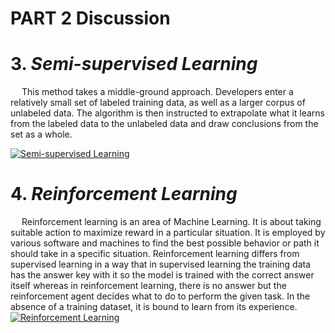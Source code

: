 # PART 2 Discussion

# 3. *Semi-supervised Learning*
&emsp; This method takes a middle-ground approach. Developers enter a relatively small set of labeled training data, as well as a larger corpus of unlabeled data. The algorithm is then instructed to extrapolate what it learns from the labeled data to the unlabeled data and draw conclusions from the set as a whole.

[![Semi-supervised Learning](https://cdn-images-1.medium.com/max/1600/1*0TUC4m6yB7HUuPNO2SXEBw.png)]()


# 4. *Reinforcement Learning*
&emsp; Reinforcement learning is an area of Machine Learning. It is about taking suitable action to maximize reward in a particular situation. It is employed by various software and machines to find the best possible behavior or path it should take in a specific situation. Reinforcement learning differs from supervised learning in a way that in supervised learning the training data has the answer key with it so the model is trained with the correct answer itself whereas in reinforcement learning, there is no answer but the reinforcement agent decides what to do to perform the given task. In the absence of a training dataset, it is bound to learn from its experience. 
[![Reinforcement Learning](https://techvidvan.com/tutorials/wp-content/uploads/sites/2/2020/08/Reinforcement-Learning-in-ML-TV.jpg)]()

